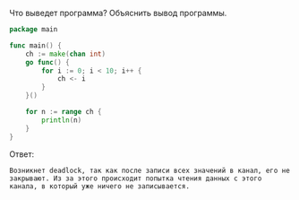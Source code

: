 Что выведет программа? Объяснить вывод программы.

```go
package main

func main() {
	ch := make(chan int)
	go func() {
		for i := 0; i < 10; i++ {
			ch <- i
		}
	}()

	for n := range ch {
		println(n)
	}
}
```

Ответ:
```
Возникнет deadlock, так как после записи всех значений в канал, его не закрывают. Из за этого происходит попытка чтения данных с этого канала, в который уже ничего не записывается.
```
